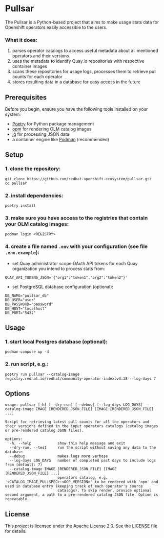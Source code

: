 # Pullsar

The Pullsar is a Python-based project that aims to make usage stats data
for Openshift operators easily accessible to the users.

### What it does:
1. parses operator catalogs to access useful metadata about all mentioned operators and their versions
2. uses the metadata to identify Quay.io repositories with respective container images
3. scans these repositories for usage logs, processes them to retrieve pull counts for each operator
4. stores resulting data in a database for easy access in the future

## Prerequisites
Before you begin, ensure you have the following tools installed on your system:
- [Poetry](https://python-poetry.org/docs/#installation) for Python package management
- [opm](https://docs.okd.io/latest/cli_reference/opm/cli-opm-install.html) for rendering OLM catalog images
- [jq](https://jqlang.org/download/) for processing JSON data
- a container engine like [Podman](https://podman.io/docs/installation) (recommended)

## Setup
### 1. clone the repository:
```
git clone https://github.com/redhat-openshift-ecosystem/pullsar.git
cd pullsar
```

### 2. install dependencies:
```
poetry install
```

### 3. make sure you have access to the registries that contain your OLM catalog images:
```
podman login <REGISTRY>
```

### 4. create a file named `.env` with your configuration (see file `.env.example`):
- set Quay administrator scope OAuth API tokens for each Quay organization you intend to process stats from:
```
QUAY_API_TOKENS_JSON='{"org1":"token1","org2":"token2"}'
```

- set PostgreSQL database configuration (optional):
```
DB_NAME="pullsar_db"
DB_USER="user"
DB_PASSWORD="password"
DB_HOST="localhost"
DB_PORT="5432"
```

## Usage

### 1. start local Postgres database (optional):
```
podman-compose up -d
```

### 2. run script, e.g.:
```
poetry run pullsar --catalog-image registry.redhat.io/redhat/community-operator-index:v4.18 --log-days 7
```

## Options
```
usage: pullsar [-h] [--dry-run] [--debug] [--log-days LOG_DAYS] --catalog-image IMAGE [RENDERED_JSON_FILE] [IMAGE [RENDERED_JSON_FILE] ...]

Script for retrieving latest pull counts for all the operators and their versions defined in the input operators catalogs (catalog images or pre-rendered catalog JSON files).

options:
  -h, --help            show this help message and exit
  --dry-run, --test     run the script without saving any data to the database
  --debug               makes logs more verbose
  --log-days LOG_DAYS   number of completed past days to include logs from (default: 7)
  --catalog-image IMAGE [RENDERED_JSON_FILE] [IMAGE [RENDERED_JSON_FILE] ...]
                        operators catalog, e.g. '<CATALOG_IMAGE_PULLSPEC>:<OCP_VERSION>' to be rendered with 'opm' and used in database entry (keeping track of each operator's source
                        catalogs). To skip render, provide optional second argument, a path to a pre-rendered catalog JSON file. Option is repeatable.
```

## License
This project is licensed under the Apache License 2.0. See the [LICENSE](LICENSE) file for details.
